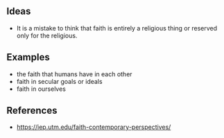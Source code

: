 
## Ideas

- It is a mistake to think that faith is entirely a religious thing or reserved only for the religious.

## Examples

- the faith that humans have in each other
- faith in secular goals or ideals
- faith in ourselves

## References

- https://iep.utm.edu/faith-contemporary-perspectives/